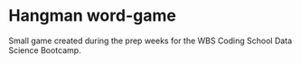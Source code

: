 # Hangman word-game
Small game created during the prep weeks for the WBS Coding School Data Science Bootcamp.
